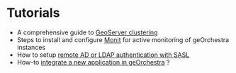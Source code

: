 # Tutorials

 * A comprehensive guide to [GeoServer clustering](tutorials/geoserver_clustering.md)
 * Steps to install and configure [Monit](tutorials/monit.md) for active monitoring of geOrchestra instances
 * How to setup [remote AD or LDAP authentication with SASL](tutorials/sasl.md)
 * How-to [integrate a new application in geOrchestra](/security-proxy/README.md#how-to-integrate-a-new-application-in-georchestra-) ?
